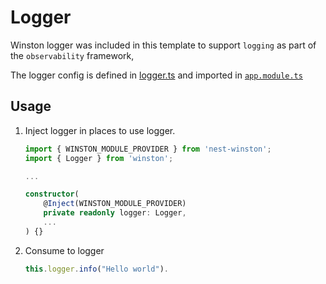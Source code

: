 # Logger

Winston logger was included in this template to support `logging` as part of the `observability` framework,

The logger config is defined in [logger.ts](src\utils\logger.ts) and imported in [`app.module.ts`](src\app.module.ts)

## Usage
1. Inject logger in places to use logger.
    ```ts
    import { WINSTON_MODULE_PROVIDER } from 'nest-winston';
    import { Logger } from 'winston';

    ...

    constructor(
        @Inject(WINSTON_MODULE_PROVIDER)
        private readonly logger: Logger,
        ...
    ) {}
    ```
1. Consume to logger
    ```ts
    this.logger.info("Hello world").
    ```
